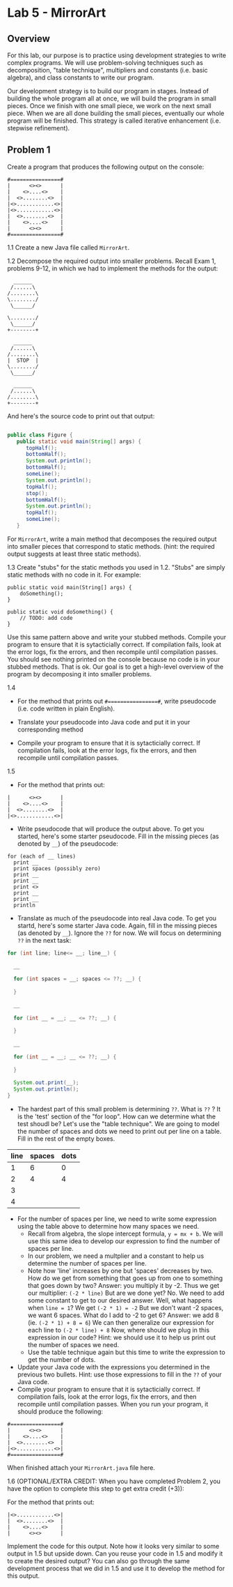 # Lab 5 - MirrorArt

## Overview

For this lab, our purpose is to practice using development strategies to write complex programs. We will use problem-solving techniques such as decomposition, "table technique", multipliers and constants (i.e. basic algebra), and class constants to write our program.   

Our development strategy is to build our program in stages. Instead of building the whole program all at once, we will build the program in small pieces. Once we finish with one small piece, we work on the next small piece. When we are all done building the small pieces, eventually our whole program will be finished. This strategy is called iterative enhancement (i.e. stepwise refinement). 

## Problem 1

Create a program that produces the following output on the console:


```plaintext
#================#
|      <><>      |
|    <>....<>    |
|  <>........<>  |
|<>............<>|
|<>............<>|
|  <>........<>  |
|    <>....<>    |
|      <><>      |
#================#
```

1.1 Create a new Java file called `MirrorArt`. 

1.2 Decompose the required output into smaller problems. Recall Exam 1, problems 9-12, in which we had to implement the methods for the output:

```
  ______
 /......\
/........\
\......../
 \______/

\......../
 \______/
+--------+

  ______
 /......\
/........\
|  STOP  |
\......../
 \______/

  ______
 /......\
/........\
+--------+
```

And here's the source code to print out that output:

```java

public class Figure {
   public static void main(String[] args) {
      topHalf();
      bottomHalf();
      System.out.println();
      bottomHalf();
      someLine();
      System.out.println();
      topHalf();
      stop();
      bottomHalf();
      System.out.println();
      topHalf();
      someLine();    
   }
```

For `MirrorArt`, write a main method that decomposes the required output into smaller pieces that correspond to static methods. (hint: the required output suggests at least three static methods).

1.3 Create "stubs" for the static methods you used in 1.2. "Stubs" are simply static methods with no code in it. For example: 

```
public static void main(String[] args) {
    doSomething();
}

public static void doSomething() {
    // TODO: add code
}
```

Use this same pattern above and write your stubbed methods. Compile your program to ensure that it is sytacticially correct. If compilation fails, look at the error logs, fix the errors, and then recompile until compilation passes. You should see nothing printed on the console because no code is in your stubbed methods. That is ok. Our goal is to get a high-level overview of the program by decomposing it into smaller problems. 


1.4 
* For the method that prints out `#================#`, write pseudocode (i.e. code written in plain English).

* Translate your pseudocode into Java code and put it in your corresponding method
* Compile your program to ensure that it is sytacticially correct. If compilation fails, look at the error logs, fix the errors, and then recompile until compilation passes.

1.5 
* For the method that prints out:
```
|      <><>      |
|    <>....<>    |
|  <>........<>  |
|<>............<>|
```

* Write pseudocode that will produce the output above. To get you started, here's some starter pseudocode. Fill in the missing pieces (as denoted by `__`) of the pseudocode:

```
for (each of __ lines)
  print __
  print spaces (possibly zero)
  print __
  print __
  print <>
  print __
  print __
  println
```

* Translate as much of the pseudocode into real Java code. To get you startd, here's some starter Java code. Again, fill in the missing pieces (as denoted by `__`). Ignore the `??` for now. We will focus on determining `??` in the next task:

```java
for (int line; line<= __; line__) {
  
  __
  
  for (int spaces = __; spaces <= ??; __) {
  
  }
  
  __
  
  for (int __ = __; __ <= ??; __) {
  
  }
  
  __ 
  
  for (int __ = __; __ <= ??; __) {
  
  }
  
  System.out.print(__);
  System.out.println();
}
```

* The hardest part of this small problem is determining `??`. What is `??` ? It is the 'test' section of the "for loop". How can we determine what the test shoudl be? Let's  use the "table technique". We are going to model the number of spaces and dots we need to print out per line on a table. Fill in the rest of the empty boxes.  

line | spaces | dots | 
---- | ------ | ----
1    | 6      | 0   |
2    | 4       | 4|
3    |        | |
4    |        | |

* For the number of spaces per line, we need to write some expression using the table above to determine how many spaces we need. 
  * Recall from algebra, the slope intercept formula, `y = mx + b`. We will use this same idea to develop our expression to find the number of spaces per line. 
  * In our problem, we need a multplier and a constant to help us determine the number of spaces per line. 
  * Note how 'line' increases by one but 'spaces' decreases by two. How do we get from something that goes up from one to something that goes down by two? Answer: you multiply it by -2. Thus we get our multiplier: `(-2 * line)` But are we done yet? No. We need to add some constant to get to our desired answer. Well, what happens when `line = 1`? We get `(-2 * 1) = -2` But we don't want -2 spaces, we want 6 spaces. What do I add to -2 to get 6? Answer: we add 8 (ie. `(-2 * 1) + 8 = 6`)  We can then generalize our expression for each line to `(-2 * line) + 8` Now, where should we plug in this expression in our code? Hint: we should use it to help us print out the number of spaces we need. 
  * Use the table technique again but this time to write the expression to get the number of dots. 
* Update your Java code with the expressions you determined in the previous two bullets. Hint: use those expressions to fill in the `??` of your Java code.
* Compile your program to ensure that it is sytacticially correct. If compilation fails, look at the error logs, fix the errors, and then recompile until compilation passes. When you run your program, it should produce the following: 

```
#================#
|      <><>      |
|    <>....<>    |
|  <>........<>  |
|<>............<>|
#================#
```

When finished attach your `MirrorArt.java` file here. 

1.6 
(OPTIONAL/EXTRA CREDIT: When you have completed Problem 2, you have the option to complete this step to get extra credit (+3)):

For the method that prints out:

```
|<>............<>|
|  <>........<>  |
|    <>....<>    |
|      <><>      |
```

Implement the code for this output. Note how it looks very similar to some output in 1.5 but upside down. Can you reuse your code in 1.5 and modify it to create the desired output? You can also go through the same development process that we did in 1.5 and use it to develop the method for this output. 


